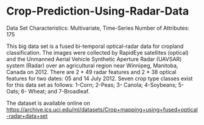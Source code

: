 # Crop-Prediction-Using-Radar-Data

Data Set Characteristics:  Multivariate, Time-Series
Number of Attributes: 175

This big data set is a fused bi-temporal optical-radar data for cropland classification. 
The images were collected by RapidEye satellites (optical) and the Unmanned Aerial Vehicle Synthetic Aperture Radar (UAVSAR) system (Radar) over an agricultural region near Winnipeg, Manitoba, Canada on 2012.
There are 2 * 49 radar features and 2 * 38 optical features for two dates: 05 and 14 July 2012.
Seven crop type classes exist for this data set as follows: 1-Corn; 2-Peas; 3- Canola; 4-Soybeans; 5- Oats; 6- Wheat; and 7-Broadleaf.

The dataset is available online on https://archive.ics.uci.edu/ml/datasets/Crop+mapping+using+fused+optical-radar+data+set
